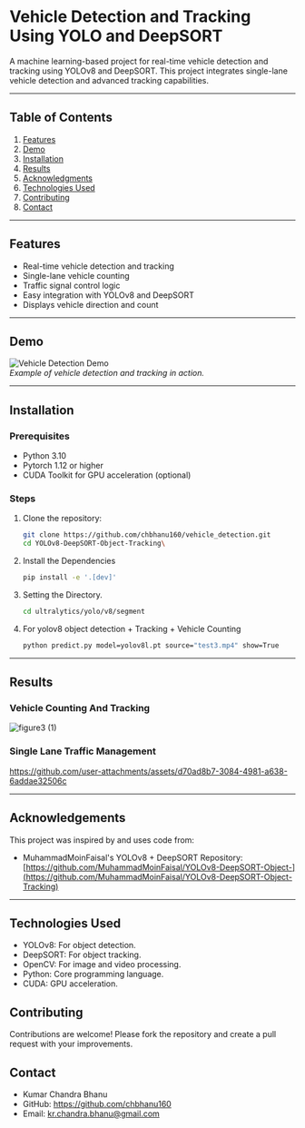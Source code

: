 # **Vehicle Detection and Tracking Using YOLO and DeepSORT**

A machine learning-based project for real-time vehicle detection and tracking using YOLOv8 and DeepSORT. This project integrates single-lane vehicle detection and advanced tracking capabilities.

---

## **Table of Contents**
1. [Features](#features)
2. [Demo](#demo)
3. [Installation](#installation)
4. [Results](#results)
5. [Acknowledgments](#acknowledgments)
6. [Technologies Used](#technologies-used)
7. [Contributing](#contributing)
8. [Contact](#contact)

---

## **Features**
- Real-time vehicle detection and tracking
- Single-lane vehicle counting
- Traffic signal control logic
- Easy integration with YOLOv8 and DeepSORT
- Displays vehicle direction and count

---

## **Demo**
![Vehicle Detection Demo](demo.gif)  
*Example of vehicle detection and tracking in action.*

---

## **Installation**

### Prerequisites
- Python 3.10
- Pytorch 1.12 or higher
- CUDA Toolkit for GPU acceleration (optional)

### Steps
1. Clone the repository:
   ```bash
   git clone https://github.com/chbhanu160/vehicle_detection.git
   cd YOLOv8-DeepSORT-Object-Tracking\
2. Install the Dependencies
   ```bash
   pip install -e '.[dev]'
3. Setting the Directory.
   ```bash
   cd ultralytics/yolo/v8/segment
5. For yolov8 object detection + Tracking + Vehicle Counting
   ```bash
   python predict.py model=yolov8l.pt source="test3.mp4" show=True
---

## **Results**
### Vehicle Counting And Tracking
![figure3 (1)](https://github.com/user-attachments/assets/6d63ddb8-b2d0-47f4-9e27-80e08d7dede1)
### Single Lane Traffic Management


https://github.com/user-attachments/assets/d70ad8b7-3084-4981-a638-6addae32506c


---
## **Acknowledgements**
This project was inspired by and uses code from:
- MuhammadMoinFaisal's YOLOv8 + DeepSORT Repository: [https://github.com/MuhammadMoinFaisal/YOLOv8-DeepSORT-Object-](https://github.com/MuhammadMoinFaisal/YOLOv8-DeepSORT-Object-Tracking)

---

## **Technologies Used**
- YOLOv8: For object detection.
- DeepSORT: For object tracking.
- OpenCV: For image and video processing.
- Python: Core programming language.
- CUDA: GPU acceleration.
      
## **Contributing**

Contributions are welcome! Please fork the repository and create a pull request with your improvements.

## **Contact**
- Kumar Chandra Bhanu
- GitHub: https://github.com/chbhanu160
- Email: kr.chandra.bhanu@gmail.com
